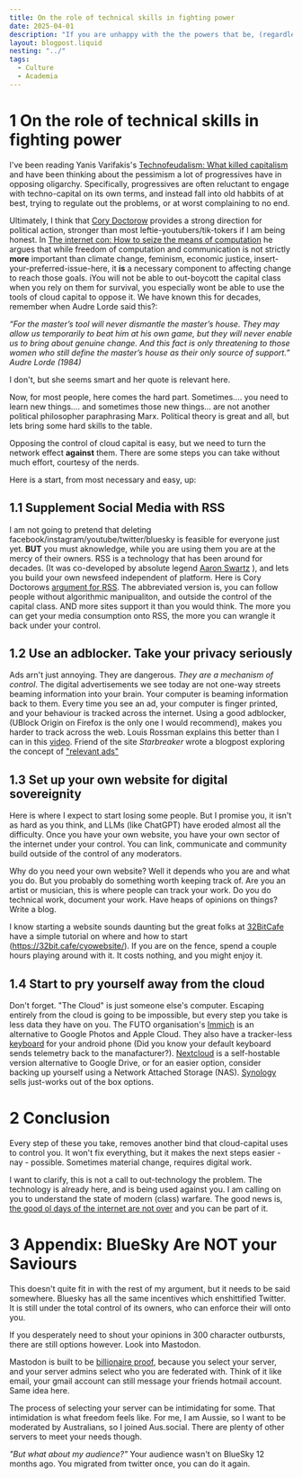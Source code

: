 ```yaml
---
title: On the role of technical skills in fighting power
date: 2025-04-01
description: "If you are unhappy with the the powers that be, (regardless of who you think that is), you should understand the tools to fight them. Tip: Regulation wont be enough"
layout: blogpost.liquid
nesting: "../"
tags:
  - Culture
  - Academia
---
```




# 1 On the role of technical skills in fighting power

I've been reading Yanis Varifakis's [Technofeudalism: What killed capitalism](https://www.penguin.com.au/books/technofeudalism-9781529926095) and have been thinking about the pessimism a lot of progressives have in opposing oligarchy. 
Specifically, progressives are often reluctant to engage with techno-capital on its own terms, and instead fall into old habbits of at best, trying to regulate out the problems, or at worst complaining to no end. 

Ultimately, I think that [Cory Doctorow](https://craphound.com/) provides a strong direction for political action, stronger than most leftie-youtubers/tik-tokers if I am being honest. In [The internet con: How to seize the means of computation](https://craphound.com/category/internetcon/) he argues that while freedom of computation and communication is not strictly **more** important than climate change, feminism, economic justice, insert-your-preferred-issue-here, it **is** a necessary component to affecting change to reach those goals. iYou will not be able to out-boycott the capital class when you rely on them for survival, you especially wont be able to use the tools of cloud capital to oppose it.  We have known this for decades, remember when Audre Lorde said this?:

*“For the master’s tool will never dismantle the master’s house. They may allow us temporarily to beat him at his own game, but they will never enable us to bring about genuine change. And this fact is only threatening to those women who still define the master’s house as their only source of support.”  Audre Lorde (1984)*

I don't, but she seems smart and her quote is relevant here. 

Now, for most people, here comes the hard part. Sometimes.... you need to learn new things.... and sometimes those new things... are not another political philosopher paraphrasing Marx. Political theory is great and all, but lets bring some hard skills to the table.

Opposing the control of cloud capital is easy, but we need to turn the network effect **against** them. There are some steps you can take without much effort, courtesy of the nerds. 

Here is a start, from most necessary and easy, up:

## 1.1 **Supplement Social Media with RSS** 

I am not going to pretend that deleting facebook/instagram/youtube/twitter/bluesky is feasible for everyone just yet. **BUT** you must aknowledge, while you are using them you are at the mercy of their owners. RSS is a technology that has been around for decades. (It was co-developed by absolute legend [Aaron Swartz](https://en.wikipedia.org/wiki/Aaron_Swartz) ), and lets you build your own newsfeed independent of platform. Here is Cory Doctorows [argument for RSS](https://pluralistic.net/2024/10/16/keep-it-really-simple-stupid/). The abbreviated version is, you can follow people without algorithmic manipualiton, and outside the control of the capital class. AND more sites support it than you would think. The more you can get your media consumption onto RSS, the more you can wrangle it back under your control. 

## 1.2 **Use an adblocker. Take your privacy seriously** 

Ads arn't just annoying. They are dangerous. *They are a mechanism of control*. The digital advertisements we see today are not one-way streets beaming information into your brain. Your computer is beaming information back to them. Every time you see an ad, your computer is finger printed, and your behaviour is tracked across the internet. Using a good adblocker, (UBlock Origin on Firefox is the only one I would recommend), makes you harder to track across the web. Louis Rossman explains this better than I can in this [video](https://www.youtube.com/watch?v=N7qWAPVJfj0). Friend of the site *Starbreaker* wrote a blogpost exploring the concept of ["relevant ads"](https://starbreaker.org/grimoire/entries/advertising-will-never-be-great/index.html)   

## 1.3 **Set up your own website for digital sovereignity** 

Here is where I expect to start losing some people. But I promise you, it isn't as hard as you think, and LLMs (like ChatGPT) have eroded almost all the difficulty. Once you have your own website, you have your own sector of the internet under your control. You can link, communicate and community build outside of the control of any moderators. 

Why do you need your own website? Well it depends who you are and what you do. But you probably do something worth keeping track of. Are you an artist or musician, this is where people can track your work. Do you do technical work, document your work. Have heaps of opinions on things? Write a blog. 

 I know starting a website sounds daunting but the great folks at [32BitCafe](32bit.cafe) have a simple tutorial on where and how to start (https://32bit.cafe/cyowebsite/). If you are on the fence, spend a couple hours playing around with it. It costs nothing, and you might enjoy it. 
 
## 1.4 **Start to pry yourself away from the cloud** 
 
 Don't forget. "The Cloud" is just someone else's computer.  Escaping entirely from the cloud is going to be impossible, but every step you take is less data they have on you. The FUTO organisation's [Immich](https://immich.app/) is an alternative to Google Photos and Apple Cloud. They also have a tracker-less [keyboard](https://keyboard.futo.org/) for your android phone (Did you know your default keyboard sends telemetry back to the manafacturer?). [Nextcloud](https://nextcloud.com/) is a self-hostable version alternative to Google Drive, or for an easier option, consider backing up yourself using a Network Attached Storage (NAS). [Synology](https://www.synology.com/en-global) sells just-works out of the box options. 

# 2 Conclusion

Every step of these you take, removes another bind that cloud-capital uses to control you. It won't fix everything, but it makes the next steps easier - nay - possible. Sometimes material change, requires digital work. 

I want to clarify, this is not a call to out-technology the problem. The technology is already here, and is being used against you. I am calling on you to understand the state of modern (class) warfare. The good news is, [the good ol days of the internet are not over](https://www.citationneeded.news/we-can-have-a-different-web/) and you can be part of it.  

# 3 Appendix: BlueSky Are NOT your Saviours

This doesn't quite fit in with the rest of my argument, but it needs to be said somewhere. Bluesky has all the same incentives which enshittified Twitter. It is still under the total control of its owners, who can enforce their will onto you. 

If you desperately need to shout your opinions in 300 character outbursts, there are still options however. Look into Mastodon. 

Mastodon is built to be [billionaire proof](https://pluralistic.net/2025/01/23/defense-in-depth/), because you select your server, and your server admins select who you are federated with. Think of it like email, your gmail account can still message your friends hotmail account. Same idea here.

The process of selecting your server can be intimidating for some. That intimidation is what freedom feels like. For me, I am Aussie, so I want to be moderated by Australians, so I joined Aus.social. There are plenty of other servers to meet your needs though. 

*"But what about my audience?"* Your audience wasn't on BlueSky 12 months ago. You migrated from twitter once, you can do it again.